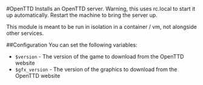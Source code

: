 #OpenTTD
Installs an OpenTTD server. Warning, this uses rc.local to start it up automatically. Restart the machine to bring the server up.

This module is meant to be run in isolation in a container / vm, not alongside other services.

##Configuration
You can set the following variables:

* `$version` - The version of the game to download from the OpenTTD website
* `$gfx_version` - The version of the graphics to download from the OpenTTD website
